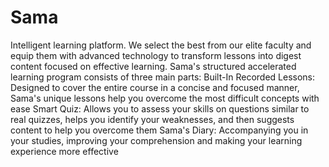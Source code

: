 # Sama

Intelligent learning platform. We select the best from our elite faculty and equip them with advanced technology to transform lessons into digest content focused on effective learning. Sama's structured accelerated learning program consists of three main parts: Built-In Recorded Lessons: Designed to cover the entire course in a concise and focused manner, Sama's unique lessons help you overcome the most difficult concepts with ease Smart Quiz: Allows you to assess your skills on questions similar to real quizzes, helps you identify your weaknesses, and then suggests content to help you overcome them Sama's Diary: Accompanying you in your studies, improving your comprehension and making your learning experience more effective
